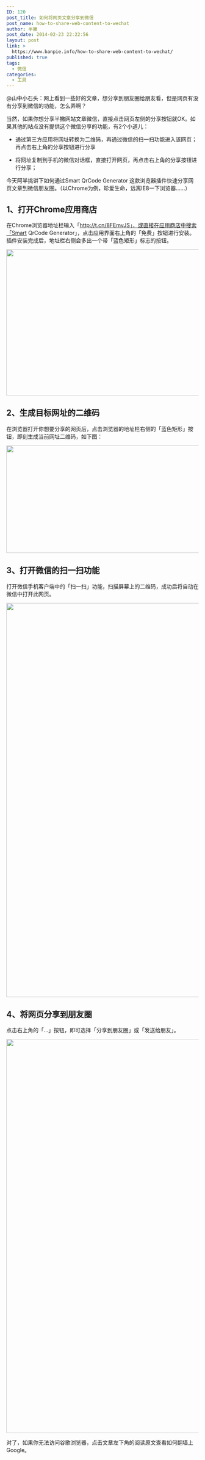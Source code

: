 ```yaml
---
ID: 120
post_title: 如何将网页文章分享到微信
post_name: how-to-share-web-content-to-wechat
author: 半撇
post_date: 2014-02-23 22:22:56
layout: post
link: >
  https://www.banpie.info/how-to-share-web-content-to-wechat/
published: true
tags:
  - 微信
categories:
  - 工具
---
```

@山中小石头：网上看到一些好的文章，想分享到朋友圈给朋友看，但是网页有没有分享到微信的功能，怎么弄啊？

当然，如果你想分享半撇网站文章微信，直接点击网页左侧的分享按钮就OK。如果其他的站点没有提供这个微信分享的功能，有2个小道儿：

*   通过第三方应用将网址转换为二维码，再通过微信的扫一扫功能进入该网页；再点击右上角的分享按钮进行分享

*   将网址复制到手机的微信对话框，直接打开网页，再点击右上角的分享按钮进行分享；

今天阿半挑讲下如何通过Smart QrCode Generator 这款浏览器插件快速分享网页文章到微信朋友圈。（以Chrome为例，珍爱生命，远离IE8一下浏览器……）

## 1、打开Chrome应用商店

在Chrome浏览器地址栏输入「http://t.cn/8FEmvJS」，或直接在应用商店中搜索「Smart QrCode Generator」，点击应用界面右上角的「免费」按钮进行安装。插件安装完成后，地址栏右侧会多出一个带「蓝色矩形」标志的按钮。

[<img class="alignnone size-full wp-image-2480" src="http://www.banpie.info/wp-content/uploads/2019/04/unnamed-file-87.jpg" width="620" height="383" alt="" />][1]

## 2、生成目标网址的二维码

在浏览器打开你想要分享的网页后，点击浏览器的地址栏右侧的「蓝色矩形」按钮，即刻生成当前网址二维码，如下图：

[<img class="alignnone size-full wp-image-2482" src="http://www.banpie.info/wp-content/uploads/2019/04/unnamed-file-89.jpg" width="620" height="282" alt="" />][2]

## 3、打开微信的扫一扫功能

打开微信手机客户端中的「扫一扫」功能，扫描屏幕上的二维码，成功后将自动在微信中打开此网页。

[<img class="alignnone size-full wp-image-2484" src="http://www.banpie.info/wp-content/uploads/2019/04/unnamed-file-91.jpg" width="620" height="1033" alt="" />][3]

## 4、将网页分享到朋友圈

点击右上角的「…」按钮，即可选择「分享到朋友圈」或「发送给朋友」。

[<img class="alignnone size-full wp-image-2486" src="http://www.banpie.info/wp-content/uploads/2019/04/unnamed-file-93.jpg" width="620" height="1033" alt="" />][4]

对了，如果你无法访问谷歌浏览器，点击文章左下角的阅读原文查看如何翻墙上Google。

 [1]: http://www.banpie.info/wp-content/uploads/2019/04/unnamed-file-87.jpg
 [2]: http://www.banpie.info/wp-content/uploads/2019/04/unnamed-file-89.jpg
 [3]: http://www.banpie.info/wp-content/uploads/2019/04/unnamed-file-91.jpg
 [4]: http://www.banpie.info/wp-content/uploads/2019/04/unnamed-file-93.jpg